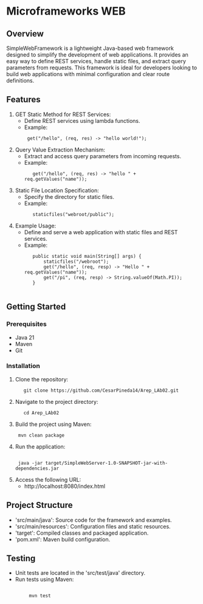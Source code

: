 # Microframeworks WEB

## Overview
SimpleWebFramework is a lightweight Java-based web framework designed to simplify the development of web applications. It provides an easy way to define REST services, handle static files, and extract query parameters from requests. This framework is ideal for developers looking to build web applications with minimal configuration and clear route definitions.

## Features

1. GET Static Method for REST Services:
   * Define REST services using lambda functions.
   * Example:
       ```
        get("/hello", (req, res) -> "hello world!");
      ```
2. Query Value Extraction Mechanism:
   * Extract and access query parameters from incoming requests.
   * Example:
     ```
        get("/hello", (req, res) -> "hello " + req.getValues("name"));

     ```
3. Static File Location Specification:
   * Specify the directory for static files.
   * Example:
     ```
        staticfiles("webroot/public");

     ```
4. Example Usage:
   * Define and serve a web application with static files and REST services.
   * Example:
     ```
        public static void main(String[] args) {
            staticfiles("/webroot");
            get("/hello", (req, resp) -> "Hello " + req.getValues("name"));
            get("/pi", (req, resp) -> String.valueOf(Math.PI));
        }


     ```
## Getting Started

  ### Prerequisites

  * Java 21
  * Maven
  * Git

  ### Installation

  1. Clone the repository:
     ```
        git clone https://github.com/CesarPineda14/Arep_LAb02.git

     ```
  2. Navigate to the project directory:
     ```
        cd Arep_LAb02

     ```
   3. Build the project using Maven:
      ```
       mvn clean package

      ```
  4. Run the application:
      ```
    
       java -jar target/SimpleWebServer-1.0-SNAPSHOT-jar-with-dependencies.jar

      ```
5. Access the following URL:
   * http://localhost:8080/index.html


## Project Structure

* 'src/main/java': Source code for the framework and examples.
* 'src/main/resources': Configuration files and static resources.
* 'target': Compiled classes and packaged application.
* 'pom.xml': Maven build configuration.


## Testing

* Unit tests are located in the 'src/test/java' directory.
* Run tests using Maven:
  ```
    
       mvn test

  ```
  
